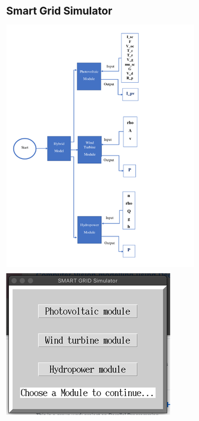 # Smart Grid Simulator

![Alt text](https://github.com/Tanko30/Smart-Grid-Simulator/blob/main/diagram.png "Smart Grid Simulator")


![Alt text](https://github.com/Tanko30/Smart-Grid-Simulator/blob/main/imgs/GUI.png "GUI")
